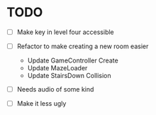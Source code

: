 # TODO
- [ ] Make key in level four accessible
- [ ] Refactor to make creating a new room easier
  - Update GameController Create
  - Update MazeLoader
  - Update StairsDown Collision
- [ ] Needs audio of some kind
- [ ] Make it less ugly
  
